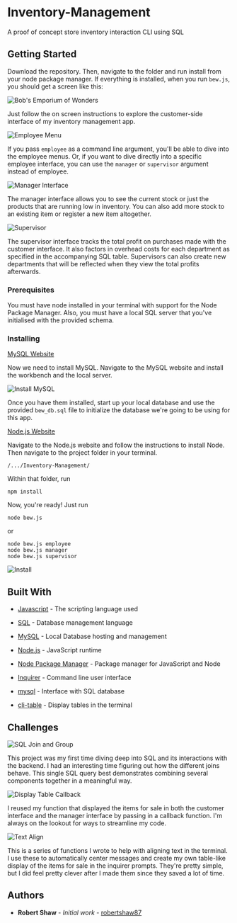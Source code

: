 # Inventory-Management
A proof of concept store inventory interaction CLI using SQL

## Getting Started

Download the repository. Then, navigate to the folder and run install from your node package manager. If everything is installed, when you run `bew.js`, you should get a screen like this:

![Bob's Emporium of Wonders](readme/readme.gif "Bob's Emporium of Wonders")

Just follow the on screen instructions to explore the customer-side interface of my inventory management app. 

![Employee Menu](readme/employee.png "Employee Menu")

If you pass `employee` as a command line argument, you'll be able to dive into the employee menus. Or, if you want to dive directly into a specific employee interface, you can use the `manager` or `supervisor` argument instead of employee.

![Manager Interface](readme/manager.gif "Manager Interface")

The manager interface allows you to see the current stock or just the products that are running low in inventory. You can also add more stock to an existing item or register a new item altogether.

![Supervisor](readme/supervisor.gif "Supervisor")

The supervisor interface tracks the total profit on purchases made with the customer interface. It also factors in overhead costs for each department as specified in the accompanying SQL table. Supervisors can also create new departments that will be reflected when they view the total profits afterwards.

### Prerequisites

You must have node installed in your terminal with support for the Node Package Manager. Also, you must have a local SQL server that you've initialised with the provided schema.

### Installing

[MySQL Website](https://www.mysql.com/)

Now we need to install MySQL. Navigate to the MySQL website and install the workbench and the local server. 

![Install MySQL](readme/install-mysql.gif "Install MySQL")

Once you have them installed, start up your local database and use the provided `bew_db.sql` file to initialize the database we're going to be using for this app.

[Node.js Website](https://nodejs.org/en/)

Navigate to the Node.js website and follow the instructions to install Node. Then navigate to the project folder in your terminal.
```
/.../Inventory-Management/
```

Within that folder, run
```
npm install
```
Now, you're ready! Just run
```
node bew.js
```

or

```
node bew.js employee
node bew.js manager
node bew.js supervisor
```

![Install](readme/install.gif "Install")

## Built With

* [Javascript](https://www.javascript.com/) - The scripting language used

* [SQL]() - Database management language

* [MySQL](https://www.mysql.com/) - Local Database hosting and management

* [Node.js](https://nodejs.org/en/) - JavaScript runtime

* [Node Package Manager](https://www.npmjs.com/) - Package manager for JavaScript and Node

* [Inquirer](https://www.npmjs.com/package/inquirer) - Command line user interface

* [mysql](https://www.npmjs.com/package/mysql) - Interface with SQL database

* [cli-table](https://www.npmjs.com/package/cli-table) - Display tables in the terminal

## Challenges

![SQL Join and Group](readme/sql-query.png "SQL Join and Group")

This project was my first time diving deep into SQL and its interactions with the backend. I had an interesting time figuring out how the different joins behave. This single SQL query best demonstrates combining several components together in a meaningful way.

![Display Table Callback](readme/callback.png "Display Table Callback")

I reused my function that displayed the items for sale in both the customer interface and the manager interface by passing in a callback function. I'm always on the lookout for ways to streamline my code.

![Text Align](readme/align-text.png "Text Align")

This is a series of functions I wrote to help with aligning text in the terminal. I use these to automatically center messages and create my own table-like display of the items for sale in the inquirer prompts. They're pretty simple, but I did feel pretty clever after I made them since they saved a lot of time.

## Authors

* **Robert Shaw** - *Initial work* - [robertshaw87](https://github.com/robertshaw87)
